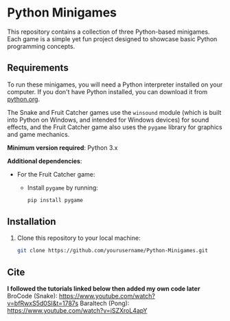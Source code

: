 # Python Minigames

This repository contains a collection of three Python-based minigames. Each game is a simple yet fun project designed to showcase basic Python programming concepts.

## Requirements

To run these minigames, you will need a Python interpreter installed on your computer. If you don't have Python installed, you can download it from [python.org](https://www.python.org/downloads/).

The Snake and Fruit Catcher games use the `winsound` module (which is built into Python on Windows, and intended for Windows devices) for sound effects, and the Fruit Catcher game also uses the `pygame` library for graphics and game mechanics.

**Minimum version required**: Python 3.x

**Additional dependencies**:
- For the Fruit Catcher game:
  - Install `pygame` by running:

    ```bash
    pip install pygame
    ```

## Installation

1. Clone this repository to your local machine:

   ```bash
   git clone https://github.com/yourusername/Python-Minigames.git
   

## Cite

**I followed the tutorials linked below then added my own code later**
BroCode (Snake): https://www.youtube.com/watch?v=bfRwxS5d0SI&t=1787s
Baraltech (Pong): https://www.youtube.com/watch?v=iSZXroL4apY
